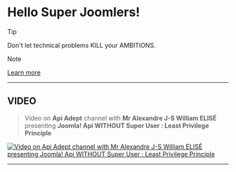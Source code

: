 # Hello Super Joomlers!

> [!TIP]
> Don't let technical problems KILL your AMBITIONS. 

> [!NOTE]
> [Learn more](https://github.com/alexandreelise/apiadept)

-----------------------------------------------------


## VIDEO

> Video on **Api Adept** channel with **Mr Alexandre J-S William ELISÉ** presenting **Joomla! Api WITHOUT Super User : Least Privilege Principle**

[![Video on Api Adept channel with Mr Alexandre J-S William ELISÉ presenting Joomla! Api WITHOUT Super User : Least Privilege Principle](https://img.youtube.com/vi/STw0a7sOtEU/maxresdefault.jpg)](https://www.youtube.com/watch?v=STw0a7sOtEU)

-----------------------------------------------------


